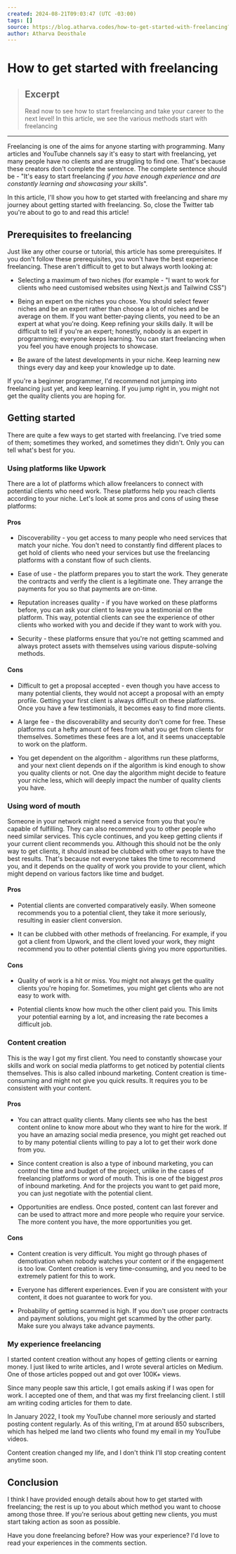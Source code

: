 ```yaml
---
created: 2024-08-21T09:03:47 (UTC -03:00)
tags: []
source: https://blog.atharva.codes/how-to-get-started-with-freelancing?ref=dailydev
author: Atharva Deosthale
---
```


# How to get started with freelancing

> ## Excerpt
> Read now to see how to start freelancing and take your career to the next level! In this article, we see the various methods start with freelancing

---
Freelancing is one of the aims for anyone starting with programming. Many articles and YouTube channels say it's easy to start with freelancing, yet many people have no clients and are struggling to find one. That's because these creators don't complete the sentence. The complete sentence should be - "It's easy to start freelancing _if you have enough experience and are constantly learning and showcasing your skills_".

In this article, I'll show you how to get started with freelancing and share my journey about getting started with freelancing. So, close the Twitter tab you're about to go to and read this article!

## Prerequisites to freelancing

Just like any other course or tutorial, this article has some prerequisites. If you don't follow these prerequisites, you won't have the best experience freelancing. These aren't difficult to get to but always worth looking at:

-   Selecting a maximum of two niches (for example - "I want to work for clients who need customised websites using Next.js and Tailwind CSS")
    
-   Being an expert on the niches you chose. You should select fewer niches and be an expert rather than choose a lot of niches and be average on them. If you want better-paying clients, you need to be an expert at what you're doing. Keep refining your skills daily. It will be difficult to tell if you're an expert; honestly, nobody is an expert in programming; everyone keeps learning. You can start freelancing when you feel you have enough projects to showcase.
    
-   Be aware of the latest developments in your niche. Keep learning new things every day and keep your knowledge up to date.
    

If you're a beginner programmer, I'd recommend not jumping into freelancing just yet, and keep learning. If you jump right in, you might not get the quality clients you are hoping for.

## Getting started

There are quite a few ways to get started with freelancing. I've tried some of them; sometimes they worked, and sometimes they didn't. Only you can tell what's best for you.

### Using platforms like Upwork

There are a lot of platforms which allow freelancers to connect with potential clients who need work. These platforms help you reach clients according to your niche. Let's look at some pros and cons of using these platforms:

#### Pros

-   Discoverability - you get access to many people who need services that match your niche. You don't need to constantly find different places to get hold of clients who need your services but use the freelancing platforms with a constant flow of such clients.
    
-   Ease of use - the platform prepares you to start the work. They generate the contracts and verify the client is a legitimate one. They arrange the payments for you so that payments are on-time.
    
-   Reputation increases quality - if you have worked on these platforms before, you can ask your client to leave you a testimonial on the platform. This way, potential clients can see the experience of other clients who worked with you and decide if they want to work with you.
    
-   Security - these platforms ensure that you're not getting scammed and always protect assets with themselves using various dispute-solving methods.
    

#### Cons

-   Difficult to get a proposal accepted - even though you have access to many potential clients, they would not accept a proposal with an empty profile. Getting your first client is always difficult on these platforms. Once you have a few testimonials, it becomes easy to find more clients.
    
-   A large fee - the discoverability and security don't come for free. These platforms cut a hefty amount of fees from what you get from clients for themselves. Sometimes these fees are a lot, and it seems unacceptable to work on the platform.
    
-   You get dependent on the algorithm - algorithms run these platforms, and your next client depends on if the algorithm is kind enough to show you quality clients or not. One day the algorithm might decide to feature your niche less, which will deeply impact the number of quality clients you have.
    

### Using word of mouth

Someone in your network might need a service from you that you're capable of fulfilling. They can also recommend you to other people who need similar services. This cycle continues, and you keep getting clients if your current client recommends you. Although this should not be the only way to get clients, it should instead be clubbed with other ways to have the best results. That's because not everyone takes the time to recommend you, and it depends on the quality of work you provide to your client, which might depend on various factors like time and budget.

#### Pros

-   Potential clients are converted comparatively easily. When someone recommends you to a potential client, they take it more seriously, resulting in easier client conversion.
    
-   It can be clubbed with other methods of freelancing. For example, if you got a client from Upwork, and the client loved your work, they might recommend you to other potential clients giving you more opportunities.
    

#### Cons

-   Quality of work is a hit or miss. You might not always get the quality clients you're hoping for. Sometimes, you might get clients who are not easy to work with.
    
-   Potential clients know how much the other client paid you. This limits your potential earning by a lot, and increasing the rate becomes a difficult job.
    

### Content creation

This is the way I got my first client. You need to constantly showcase your skills and work on social media platforms to get noticed by potential clients themselves. This is also called inbound marketing. Content creation is time-consuming and might not give you quick results. It requires you to be consistent with your content.

#### Pros

-   You can attract quality clients. Many clients see who has the best content online to know more about who they want to hire for the work. If you have an amazing social media presence, you might get reached out to by many potential clients willing to pay a lot to get their work done from you.
    
-   Since content creation is also a type of inbound marketing, you can control the time and budget of the project, unlike in the cases of freelancing platforms or word of mouth. This is one of the biggest _pros_ of inbound marketing. And for the projects you want to get paid more, you can just negotiate with the potential client.
    
-   Opportunities are endless. Once posted, content can last forever and can be used to attract more and more people who require your service. The more content you have, the more opportunities you get.
    

#### Cons

-   Content creation is very difficult. You might go through phases of demotivation when nobody watches your content or if the engagement is too low. Content creation is very time-consuming, and you need to be extremely patient for this to work.
    
-   Everyone has different experiences. Even if you are consistent with your content, it does not guarantee to work for you.
    
-   Probability of getting scammed is high. If you don't use proper contracts and payment solutions, you might get scammed by the other party. Make sure you always take advance payments.
    

### My experience freelancing

I started content creation without any hopes of getting clients or earning money. I just liked to write articles, and I wrote several articles on Medium. One of those articles popped out and got over 100K+ views.

Since many people saw this article, I got emails asking if I was open for work. I accepted one of them, and that was my first freelancing client. I still am writing coding articles for them to date.

In January 2022, I took my YouTube channel more seriously and started posting content regularly. As of this writing, I'm at around 850 subscribers, which has helped me land two clients who found my email in my YouTube videos.

Content creation changed my life, and I don't think I'll stop creating content anytime soon.

## Conclusion

I think I have provided enough details about how to get started with freelancing; the rest is up to you about which method you want to choose among those three. If you're serious about getting new clients, you must start taking action as soon as possible.

Have you done freelancing before? How was your experience? I'd love to read your experiences in the comments section.

